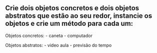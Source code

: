 ## Crie dois objetos concretos e dois objetos abstratos que estão ao seu redor, instancie os objetos e crie um método para cada um:

Objetos concretos:
    - caneta
    - computador

Objetos abstratos:
    - video aula
    - previsão do tempo
